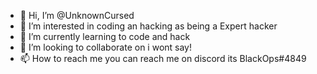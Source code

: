 - 👋 Hi, I’m @UnknownCursed
- 👀 I’m interested in coding an hacking as being a Expert hacker
- 🌱 I’m currently learning to code and hack
- 💞️ I’m looking to collaborate on i wont say!
- 📫 How to reach me you can reach me on discord its BlackOps#4849

<!---
UnknownCursed/UnknownCursed is a ✨ special ✨ repository because its `README.md` (this file) appears on your GitHub profile.
You can click the Preview link to take a look at your changes.
--->
